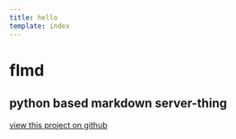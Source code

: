 ```yaml
---
title: hello
template: index
---
```

# flmd

## python based markdown server-thing

[view this project on github](https://github.com/harryparkdotio/flmd)